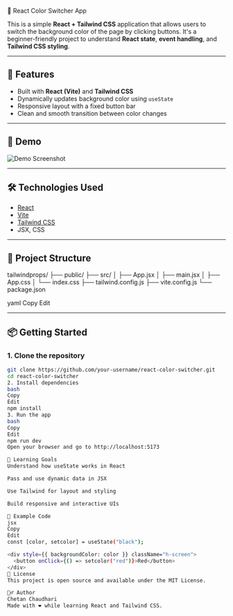  🎨 React Color Switcher App

This is a simple **React + Tailwind CSS** application that allows users to switch the background color of the page by clicking buttons. It's a beginner-friendly project to understand **React state**, **event handling**, and **Tailwind CSS styling**.

---

## 🚀 Features

- Built with **React (Vite)** and **Tailwind CSS**
- Dynamically updates background color using `useState`
- Responsive layout with a fixed button bar
- Clean and smooth transition between color changes

---

## 📸 Demo

![Demo Screenshot](./screenshot.png)

---

## 🛠️ Technologies Used

- [React](https://reactjs.org/)
- [Vite](https://vitejs.dev/)
- [Tailwind CSS](https://tailwindcss.com/)
- JSX, CSS

---

## 📁 Project Structure

tailwindprops/
├── public/
├── src/
│ ├── App.jsx
│ ├── main.jsx
│ ├── App.css
│ └── index.css
├── tailwind.config.js
├── vite.config.js
└── package.json

yaml
Copy
Edit

---

## 📦 Getting Started

### 1. Clone the repository

```bash
git clone https://github.com/your-username/react-color-switcher.git
cd react-color-switcher
2. Install dependencies
bash
Copy
Edit
npm install
3. Run the app
bash
Copy
Edit
npm run dev
Open your browser and go to http://localhost:5173

🧠 Learning Goals
Understand how useState works in React

Pass and use dynamic data in JSX

Use Tailwind for layout and styling

Build responsive and interactive UIs

📌 Example Code
jsx
Copy
Edit
const [color, setcolor] = useState("black");

<div style={{ backgroundColor: color }} className="h-screen">
  <button onClick={() => setcolor("red")}>Red</button>
</div>
📄 License
This project is open source and available under the MIT License.

🙋‍♂️ Author
Chetan Chaudhari
Made with ❤️ while learning React and Tailwind CSS.
